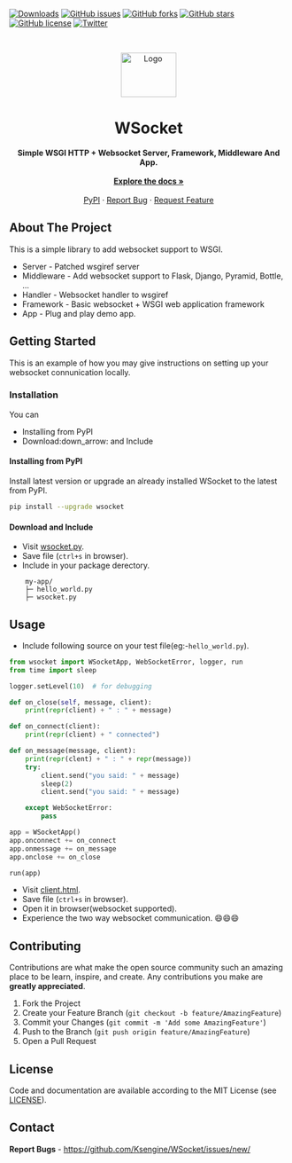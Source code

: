 [![Downloads](https://static.pepy.tech/personalized-badge/wsocket?period=total&units=none&left_color=black&right_color=blue&left_text=downloads)](https://pepy.tech/project/wsocket) 
 [![GitHub issues](https://img.shields.io/github/issues/Ksengine/WSocket?style=flat-square)](https://github.com/Ksengine/WSocket/issues) 
 [![GitHub forks](https://img.shields.io/github/forks/Ksengine/WSocket?style=flat-square)](https://github.com/Ksengine/WSocket/network) 
 [![GitHub stars](https://img.shields.io/github/stars/Ksengine/WSocket?style=flat-square)](https://github.com/Ksengine/WSocket/stargazers) 
 [![GitHub license](https://img.shields.io/github/license/Ksengine/WSocket?style=flat-square)](https://github.com/Ksengine/WSocket/blob/master/LICENSE) 
 [![Twitter](https://img.shields.io/twitter/url?style=social&url=https%3A%2F%2Fgithub.com%2FKsengine%2FWSocket)](https://twitter.com/intent/tweet?text=Wow:&url=https%3A%2F%2Fgithub.com%2FKsengine%2FWSocket) 

<br />
<p align="center">
  <a href="https://github.com/Ksengine/WSocket">
    <img src="https://github.com/Ksengine/WSocket/raw/master/assests/icon.png" alt="Logo" width="100" height="80">
  </a>

  <h1 align="center">WSocket</h1>

  <p align="center">
    <b>Simple WSGI HTTP + Websocket Server, Framework, Middleware And App.</b>
    <br />
    <br />
    <a href="https://github.com/Ksengine/WSocket"><strong>Explore the docs »</strong></a>
    <br />
    <br />
    <a href="https://pypi.org/project/WSocket">PyPI</a>
    ·
    <a href="https://github.com/Ksengine/WSocket/issues">Report Bug</a>
    ·
    <a href="https://github.com/Ksengine/WSocket/issues">Request Feature</a>
  </p>
</p>


## About The Project

This is a simple library to add websocket support to WSGI.

- Server - Patched wsgiref server
- Middleware - Add websocket support to Flask, Django, Pyramid, Bottle, ...
- Handler - Websocket handler to wsgiref
- Framework - Basic websocket + WSGI web application framework
- App - Plug and play demo app.

## Getting Started

This is an example of how you may give instructions on setting up your websocket connunication locally. 

### Installation
You can
- Installing from PyPI
- Download:down_arrow: and Include

#### Installing from PyPI

Install latest version or upgrade an already installed WSocket to the latest from PyPI.
```bash
pip install --upgrade wsocket
```

#### Download and Include

- Visit [wsocket.py](https://raw.githubusercontent.com/Ksengine/WSocket/master/wsocket.py/).
- Save file (`ctrl+s` in browser).
- Include in your package derectory.
```
    my-app/
    ├─ hello_world.py
    ├─ wsocket.py
```

## Usage

- Include following source on your test file(eg:-`hello_world.py`).
```python
from wsocket import WSocketApp, WebSocketError, logger, run
from time import sleep

logger.setLevel(10)  # for debugging

def on_close(self, message, client):
    print(repr(client) + " : " + message)

def on_connect(client):
    print(repr(client) + " connected")

def on_message(message, client):
    print(repr(clent) + " : " + repr(message))
    try:
        client.send("you said: " + message)
        sleep(2)
        client.send("you said: " + message)

    except WebSocketError:
        pass

app = WSocketApp()
app.onconnect += on_connect
app.onmessage += on_message
app.onclose += on_close

run(app)
```
- Visit [client.html](https://github.com/Ksengine/WSocket/raw/master/client.html).
- Save file (`ctrl+s` in browser).
- Open it in browser(websocket supported).
- Experience the two way websocket communication. :smile::smile::smile:


## Contributing

Contributions are what make the open source community such an amazing place to be learn, inspire, and create. Any contributions you make are **greatly appreciated**.

1. Fork the Project
2. Create your Feature Branch (`git checkout -b feature/AmazingFeature`)
3. Commit your Changes (`git commit -m 'Add some AmazingFeature'`)
4. Push to the Branch (`git push origin feature/AmazingFeature`)
5. Open a Pull Request


## License
Code and documentation are available according to the MIT License (see  [LICENSE](https://github.com/Ksengine/WSocket/blob/master/LICENSE)).


## Contact
**Report Bugs** - https://github.com/Ksengine/WSocket/issues/new/
